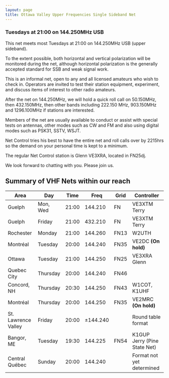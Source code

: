 ```yaml
---
layout: page
title: Ottawa Valley Upper Frequencies Single Sideband Net
---
```

### Tuesdays at 21:00 on 144.250MHz USB

This net meets most Tuesdays at 21:00 on 144.250MHz USB (upper sideband).

To the extent possible, both horizontal and vertical polarization will be monitored during the net, although horizontal polarization is the generally accepted standard for SSB and weak signal work.

This is an informal net, open to any and all licensed amateurs who wish to check in. Operators are invited to test their station equipment, experiment, and discuss items of interest to other radio amateurs.

After the net on 144.250MHz, we will hold a quick roll call on 50.150MHz, then 432.150MHz, then other bands including 222.150 MHz, 903.150MHz and 1296.100MHz if stations are interested.

Members of the net are usually available to conduct or assist with special tests on antennas, other modes such as CW and FM and also using digital modes such as PSK31, SSTV, WSJT.

Net Control tries his best to have the entire net and roll calls over by 2215hrs so the demand on your personal time is kept to a minimum.

The regular Net Control station is Glenn VE3XRA, located in FN25dj.

We look forward to chatting with you. Please join us.

## Summary of VHF Nets within our reach

| Area                | Day      | Time  | Freq     | Grid | Controller                   |
|---------------------|----------|-------|----------|------|------------------------------|
| Guelph              | Mon, Wed | 21:00 | 144.210  | FN   | VE3XTM Terry                 |
| Guelph              | Friday   | 21:00 | 432.210  | FN   | VE3XTM Terry                 |
| Rochester           | Monday   | 21:00 | 144.260  | FN13 | W2UTH                        |
| Montréal            | Tuesday  | 20:00 | 144.240  | FN35 | VE2DC **(On hold)**          |
| Ottawa              | Tuesday  | 21:00 | 144.250  | FN25 | VE3XRA Glenn                 |
| Quebec City         | Thursday | 20:00 | 144.240  | FN46 |                              |
| Concord, NH         | Thursday | 20:30 | 144.250  | FN43 | W1COT, K1UHF                 |
| Montréal            | Thursday | 20:00 | 144.250  | FN35 | VE2MRC **(On hold)**         |
| St. Lawrence Valley | Friday   | 20:00 | ±144.240 |      | Round table format           |
| Bangor, ME          | Tuesday  | 19:30 | 144.225  | FN54 | K1GUP Jerry (Pine State Net) |
| Central Québec      | Sunday   | 20:00 | 144.240  |      | Format not yet determined    |
